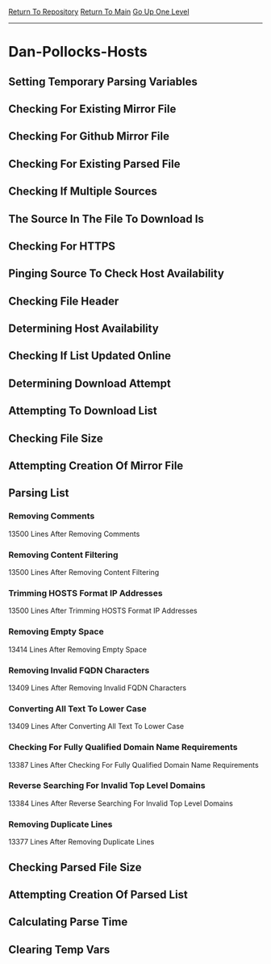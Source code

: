 [Return To Repository](https://github.com/deathbybandaid/piholeparser/)
[Return To Main](https://github.com/deathbybandaid/piholeparser/blob/master/RecentRunLogs/Mainlog.md)
[Go Up One Level](https://github.com/deathbybandaid/piholeparser/blob/master/RecentRunLogs/TopLevelScripts/30-Processing-Blacklists.md)
____________________________________
# Dan-Pollocks-Hosts
## Setting Temporary Parsing Variables
## Checking For Existing Mirror File
## Checking For Github Mirror File
## Checking For Existing Parsed File
## Checking If Multiple Sources
## The Source In The File To Download Is
## Checking For HTTPS
## Pinging Source To Check Host Availability
## Checking File Header
## Determining Host Availability
## Checking If List Updated Online
## Determining Download Attempt
## Attempting To Download List
## Checking File Size
## Attempting Creation Of Mirror File
## Parsing List
### Removing Comments
13500 Lines After Removing Comments
### Removing Content Filtering
13500 Lines After Removing Content Filtering
### Trimming HOSTS Format IP Addresses
13500 Lines After Trimming HOSTS Format IP Addresses
### Removing Empty Space
13414 Lines After Removing Empty Space
### Removing Invalid FQDN Characters
13409 Lines After Removing Invalid FQDN Characters
### Converting All Text To Lower Case
13409 Lines After Converting All Text To Lower Case
### Checking For Fully Qualified Domain Name Requirements
13387 Lines After Checking For Fully Qualified Domain Name Requirements
### Reverse Searching For Invalid Top Level Domains
13384 Lines After Reverse Searching For Invalid Top Level Domains
### Removing Duplicate Lines
13377 Lines After Removing Duplicate Lines
## Checking Parsed File Size
## Attempting Creation Of Parsed List
## Calculating Parse Time
## Clearing Temp Vars
